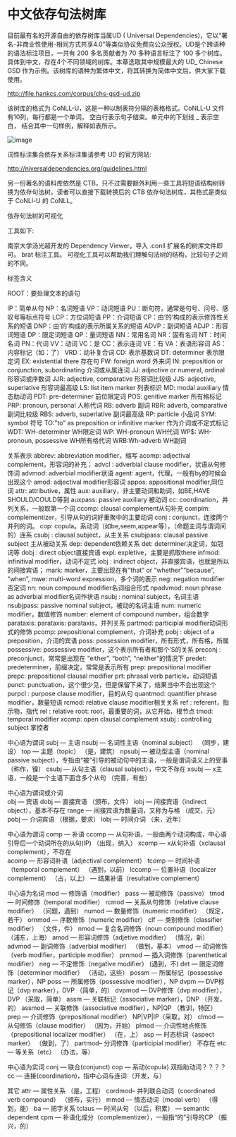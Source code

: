 # 中文依存句法树库

目前最有名的开源自由的依存树库当属UD ( Universal Dependencies)，它以“署名-非商业性使用-相同方式共享4.0”等类似协议免费向公众授权。UD是个跨语种的语法标注项目，一共有 200 多名贡献者为 70 多种语言标注了 100 多个树库。具体到中文，存在4个不同领域的树库。本章选取其中规模最大的 UD_ Chinese GSD 作为示例。该树库的语种为繁体中文，将其转换为简体中文后，供大家下载使用。

http://file.hankcs.com/corpus/chs-gsd-ud.zip

该树库的格式为 CoNLL-U，这是一种以制表符分隔的表格格式。CoNLL-U 文件有10列，每行都是一个单词， 空白行表示句子结束。单元中的下划线 _ 表示空白， 结合其中一句样例，解释如表所示。

![image](https://user-images.githubusercontent.com/36963108/167612786-87b67139-f42f-4a23-a772-295321353845.png)


词性标注集合依存关系标注集请参考 UD 的官方网站:

http://niversaldependencies.org/guidelines.html

另一份著名的语料库依然是 CTB，只不过需要额外利用一些工具将短语结构树转换为依存句法树。读者可以直接下载转换后的 CTB 依存句法树库，其格式是类似于 CoNLl-U 的 CoNLL。

依存句法树的可视化

工具如下:

南京大学汤光超开发的 Dependency Viewer。导入 .conll 扩展名的树库文件即可。
brat 标注工具。
可视化工具可以帮助我们理解句法树的结构，比较句子之间的不同。



标签含义

ROOT：要处理文本的语句

IP：简单从句
NP：名词短语
VP：动词短语
PU：断句符，通常是句号、问号、感叹号等标点符号
LCP：方位词短语
PP：介词短语
CP：由‘的’构成的表示修饰性关系的短语
DNP：由‘的’构成的表示所属关系的短语
ADVP：副词短语
ADJP：形容词短语
DP：限定词短语
QP：量词短语
NN：常用名词
NR：固有名词
NT：时间名词
PN：代词
VV：动词
VC：是
CC：表示连词
VE：有
VA：表语形容词
AS：内容标记（如：了）
VRD：动补复合词
CD: 表示基数词
DT: determiner 表示限定词
EX: existential there 存在句
FW: foreign word 外来词
IN: preposition or conjunction, subordinating 介词或从属连词
JJ: adjective or numeral, ordinal 形容词或序数词
JJR: adjective, comparative 形容词比较级
JJS: adjective, superlative 形容词最高级
LS: list item marker 列表标识
MD: modal auxiliary 情态助动词
PDT: pre-determiner 前位限定词
POS: genitive marker 所有格标记
PRP: pronoun, personal 人称代词
RB: adverb 副词
RBR: adverb, comparative 副词比较级
RBS: adverb, superlative 副词最高级
RP: particle 小品词 
SYM: symbol 符号
TO:”to” as preposition or infinitive marker 作为介词或不定式标记 
WDT: WH-determiner WH限定词
WP: WH-pronoun WH代词
WP$: WH-pronoun, possessive WH所有格代词
WRB:Wh-adverb WH副词
 
关系表示
abbrev: abbreviation modifier，缩写
acomp: adjectival complement，形容词的补充；
advcl : adverbial clause modifier，状语从句修饰词
advmod: adverbial modifier状语
agent: agent，代理，一般有by的时候会出现这个
amod: adjectival modifier形容词
appos: appositional modifier,同位词
attr: attributive，属性
aux: auxiliary，非主要动词和助词，如BE,HAVE SHOULD/COULD等到
auxpass: passive auxiliary 被动词
cc: coordination，并列关系，一般取第一个词
ccomp: clausal complement从句补充
complm: complementizer，引导从句的词好重聚中的主要动词
conj : conjunct，连接两个并列的词。
cop: copula。系动词（如be,seem,appear等），（命题主词与谓词间的）连系
csubj : clausal subject，从主关系
csubjpass: clausal passive subject 主从被动关系
dep: dependent依赖关系
det: determiner决定词，如冠词等
dobj : direct object直接宾语
expl: expletive，主要是抓取there
infmod: infinitival modifier，动词不定式
iobj : indirect object，非直接宾语，也就是所以的间接宾语；
mark: marker，主要出现在有“that” or “whether”“because”, “when”,
mwe: multi-word expression，多个词的表示
neg: negation modifier否定词
nn: noun compound modifier名词组合形式
npadvmod: noun phrase as adverbial modifier名词作状语
nsubj : nominal subject，名词主语
nsubjpass: passive nominal subject，被动的名词主语
num: numeric modifier，数值修饰
number: element of compound number，组合数字
parataxis: parataxis: parataxis，并列关系
partmod: participial modifier动词形式的修饰
pcomp: prepositional complement，介词补充
pobj : object of a preposition，介词的宾语
poss: possession modifier，所有形式，所有格，所属
possessive: possessive modifier，这个表示所有者和那个’S的关系
preconj : preconjunct，常常是出现在 “either”, “both”, “neither”的情况下
predet: predeterminer，前缀决定，常常是表示所有
prep: prepositional modifier
prepc: prepositional clausal modifier
prt: phrasal verb particle，动词短语
punct: punctuation，这个很少见，但是保留下来了，结果当中不会出现这个
purpcl : purpose clause modifier，目的从句
quantmod: quantifier phrase modifier，数量短语
rcmod: relative clause modifier相关关系
ref : referent，指示物，指代
rel : relative
root: root，最重要的词，从它开始，根节点
tmod: temporal modifier
xcomp: open clausal complement
xsubj : controlling subject 掌控者

中心语为谓词
  subj — 主语
 nsubj — 名词性主语（nominal subject） （同步，建设）
   top — 主题（topic） （是，建筑）
npsubj — 被动型主语（nominal passive subject），专指由“被”引导的被动句中的主语，一般是谓词语义上的受事 （称作，镍）
 csubj — 从句主语（clausal subject），中文不存在
 xsubj — x主语，一般是一个主语下面含多个从句 （完善，有些）

中心语为谓词或介词   
   obj — 宾语
  dobj — 直接宾语 （颁布，文件）
  iobj — 间接宾语（indirect object），基本不存在
 range — 间接宾语为数量词，又称为与格 （成交，元）
  pobj — 介词宾语 （根据，要求）
  lobj — 时间介词 （来，近年）

中心语为谓词
  comp — 补语
 ccomp — 从句补语，一般由两个动词构成，中心语引导后一个动词所在的从句(IP) （出现，纳入）
 xcomp — x从句补语（xclausal complement），不存在   
 acomp — 形容词补语（adjectival complement）
 tcomp — 时间补语（temporal complement） （遇到，以前）
lccomp — 位置补语（localizer complement） （占，以上）
       — 结果补语（resultative complement）

中心语为名词
   mod — 修饰语（modifier）
  pass — 被动修饰（passive）
  tmod — 时间修饰（temporal modifier）
 rcmod — 关系从句修饰（relative clause modifier） （问题，遇到）
 numod — 数量修饰（numeric modifier） （规定，若干）
ornmod — 序数修饰（numeric modifier）
   clf — 类别修饰（classifier modifier） （文件，件）
  nmod — 复合名词修饰（noun compound modifier） （浦东，上海）
  amod — 形容词修饰（adjetive modifier） （情况，新）
advmod — 副词修饰（adverbial modifier） （做到，基本）
  vmod — 动词修饰（verb modifier，participle modifier）
prnmod — 插入词修饰（parenthetical modifier）
   neg — 不定修饰（negative modifier） (遇到，不)
   det — 限定词修饰（determiner modifier） （活动，这些）
 possm — 所属标记（possessive marker），NP
  poss — 所属修饰（possessive modifier），NP
  dvpm — DVP标记（dvp marker），DVP （简单，的）
dvpmod — DVP修饰（dvp modifier），DVP （采取，简单）
  assm — 关联标记（associative marker），DNP （开发，的）
assmod — 关联修饰（associative modifier），NP|QP （教训，特区）
  prep — 介词修饰（prepositional modifier） NP|VP|IP（采取，对）
 clmod — 从句修饰（clause modifier） （因为，开始）
 plmod — 介词性地点修饰（prepositional localizer modifier） （在，上）
   asp — 时态标词（aspect marker） （做到，了）
partmod– 分词修饰（participial modifier） 不存在
   etc — 等关系（etc） （办法，等）

中心语为实词
  conj — 联合(conjunct)
   cop — 系动(copula) 双指助动词？？？？
    cc — 连接(coordination)，指中心词与连词 （开发，与）

其它
  attr — 属性关系 （是，工程）
cordmod– 并列联合动词（coordinated verb compound） （颁布，实行）
  mmod — 情态动词（modal verb） （得到，能）
    ba — 把字关系
tclaus — 时间从句 （以后，积累）
       — semantic dependent
   cpm — 补语化成分（complementizer），一般指“的”引导的CP （振兴，的）

